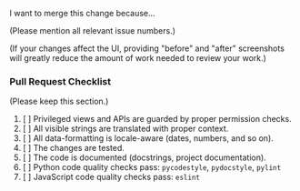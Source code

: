 I want to merge this change because...

(Please mention all relevant issue numbers.)

(If your changes affect the UI, providing "before" and "after" screenshots will
greatly reduce the amount of work needed to review your work.)

### Pull Request Checklist

(Please keep this section.)

1. [ ] Privileged views and APIs are guarded by proper permission checks.
1. [ ] All visible strings are translated with proper context.
1. [ ] All data-formatting is locale-aware (dates, numbers, and so on).
1. [ ] The changes are tested.
1. [ ] The code is documented (docstrings, project documentation).
1. [ ] Python code quality checks pass: `pycodestyle`, `pydocstyle`, `pylint`
1. [ ] JavaScript code quality checks pass: `eslint`
